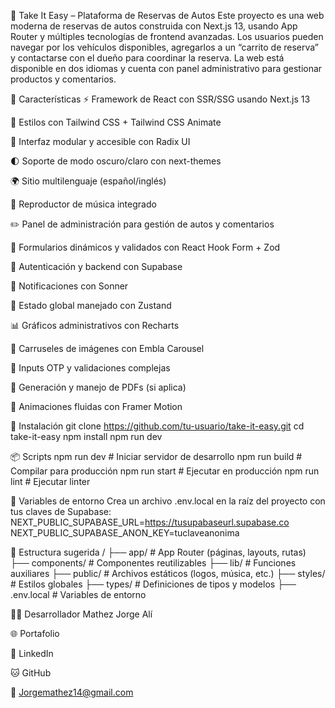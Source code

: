 🚗 Take It Easy – Plataforma de Reservas de Autos
Este proyecto es una web moderna de reservas de autos construida con Next.js 13, usando App Router y múltiples tecnologías de frontend avanzadas. Los usuarios pueden navegar por los vehículos disponibles, agregarlos a un “carrito de reserva” y contactarse con el dueño para coordinar la reserva. La web está disponible en dos idiomas y cuenta con panel administrativo para gestionar productos y comentarios.

🚀 Características
⚡ Framework de React con SSR/SSG usando Next.js 13

🎨 Estilos con Tailwind CSS + Tailwind CSS Animate

🧩 Interfaz modular y accesible con Radix UI

🌓 Soporte de modo oscuro/claro con next-themes

🌍 Sitio multilenguaje (español/inglés)

🎵 Reproductor de música integrado

✏️ Panel de administración para gestión de autos y comentarios

🧾 Formularios dinámicos y validados con React Hook Form + Zod

🔐 Autenticación y backend con Supabase

💬 Notificaciones con Sonner

🧠 Estado global manejado con Zustand

📊 Gráficos administrativos con Recharts

🎡 Carruseles de imágenes con Embla Carousel

🧠 Inputs OTP y validaciones complejas

📄 Generación y manejo de PDFs (si aplica)

🎥 Animaciones fluidas con Framer Motion

🔧 Instalación
git clone https://github.com/tu-usuario/take-it-easy.git
cd take-it-easy
npm install
npm run dev

📦 Scripts
npm run dev     # Iniciar servidor de desarrollo
npm run build   # Compilar para producción
npm run start   # Ejecutar en producción
npm run lint    # Ejecutar linter

🔐 Variables de entorno
Crea un archivo .env.local en la raíz del proyecto con tus claves de Supabase:
NEXT_PUBLIC_SUPABASE_URL=https://tusupabaseurl.supabase.co  
NEXT_PUBLIC_SUPABASE_ANON_KEY=tuclaveanonima


📁 Estructura sugerida
/
├── app/              # App Router (páginas, layouts, rutas)
├── components/       # Componentes reutilizables
├── lib/              # Funciones auxiliares
├── public/           # Archivos estáticos (logos, música, etc.)
├── styles/           # Estilos globales
├── types/            # Definiciones de tipos y modelos
├── .env.local        # Variables de entorno


🧑‍💻 Desarrollador
Mathez Jorge Alí

🌐 Portafolio

💼 LinkedIn

🐱 GitHub

📧 Jorgemathez14@gmail.com



